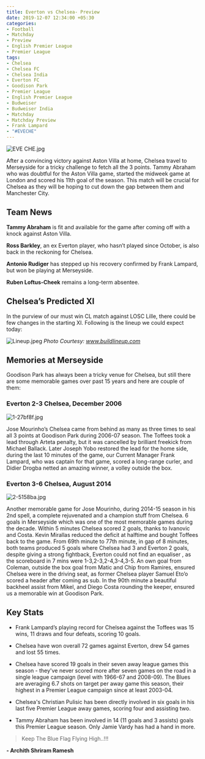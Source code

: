 ```yaml
---
title: Everton vs Chelsea- Preview
date: 2019-12-07 12:34:00 +05:30
categories:
- Football
- Matchday
- Preview
- English Premier League
- Premier League
tags:
- Chelsea
- Chelsea FC
- Chelsea India
- Everton FC
- Goodison Park
- Premier League
- English Premier League
- Budweiser
- Budweiser India
- Matchday
- Matchday Preview
- Frank Lampard
- "#EVECHE"
---
```


![EVE CHE.jpg](/uploads/EVE%20CHE.jpg)

After a convincing victory against Aston Villa at home, Chelsea travel to Merseyside for a tricky challenge to fetch all the 3 points. Tammy Abraham who was doubtful for the Aston Villa game, started the midweek game at London and scored his 11th goal of the season. This match will be crucial for Chelsea as they will be hoping to cut down the gap between them and Manchester City.

## Team News

**Tammy Abraham** is fit and available for the game after coming off with a knock against Aston Villa.

**Ross Barkley**, an ex Everton player, who hasn’t played since October, is also back in the reckoning for Chelsea. 

**Antonio Rudiger** has stepped up his recovery confirmed by Frank Lampard, but won be playing at Merseyside.

**Ruben Loftus-Cheek** remains a long-term absentee.

## Chelsea’s Predicted XI

In the purview of our must win CL match against LOSC Lille, there could be few changes in the starting XI. Following is the lineup we could expect today:

![Lineup.jpeg](/uploads/Lineup.jpeg) *Photo Courtesy: www.buildlineup.com*

## Memories at Merseyside

Goodison Park has always been a tricky venue for Chelsea, but still there are some memorable games over past 15 years and here are couple of them:

### Everton 2-3 Chelsea, December 2006

![1-27bf8f.jpg](/uploads/1-27bf8f.jpg)

Jose Mourinho’s Chelsea came from behind as many as three times to seal all 3 points at Goodison Park during 2006-07 season. The Toffees took a lead through Arteta penalty, but it was cancelled by brilliant freekick from Michael Ballack. Later Joseph Yobo restored the lead for the home side, during the last 10 minutes of the game, our Current Manager Frank Lampard, who was captain for that game, scored a long-range curler, and Didier Drogba netted an amazing winner, a volley outside the box. 

### Everton 3-6 Chelsea, August 2014

![2-5158ba.jpg](/uploads/2-5158ba.jpg)

Another memorable game for Jose Mourinho, during 2014-15 season in his 2nd spell, a complete rejuvenated and a champion stuff from Chelsea. 6 goals in Merseyside which was one of the most memorable games during the decade. Within 5 minutes Chelsea scored 2 goals, thanks to Ivanovic and   Costa. Kevin Mirallas reduced the deficit at halftime and bought Toffees back to the game.
From 69th minute to 77th minute, in gap of 8 minutes, both teams produced 5 goals where Chelsea had 3 and Everton 2 goals, despite giving a strong fightback, Everton could not find an equaliser , as the scoreboard in 7 mins were 1-3,2-3,2-4,3-4,3-5. An own goal from Coleman, outside the box goal from Matic and Chip from Ramires, ensured Chelsea were in the driving seat, as former Chelsea player Samuel Eto’o scored a header after coming as sub. In the 90th minute a beautiful backheel assist from Mikel, and Diego Costa rounding the keeper, ensured us a memorable win at Goodison Park.

## Key Stats

* Frank Lampard’s playing record for Chelsea against the Toffees was 15 wins, 11 draws and four defeats, scoring 10 goals.

* Chelsea have won overall 72 games against Everton, drew 54 games and lost 55 times.

* Chelsea have scored 19 goals in their seven away league games this season - they've never scored more after seven games on the road in a single league campaign (level with 1966-67 and 2008-09). The Blues are averaging 6.7 shots on target per away game this season, their highest in a Premier League campaign since at least 2003-04.

* Chelsea's Christian Pulisic has been directly involved in six goals in his last five Premier League away games, scoring four and assisting two.

* Tammy Abraham has been involved in 14 (11 goals and 3 assists) goals this Premier League season. Only Jamie Vardy has had a hand in more. 

> Keep The Blue Flag Flying High..!!!

**- Archith Shriram Ramesh**